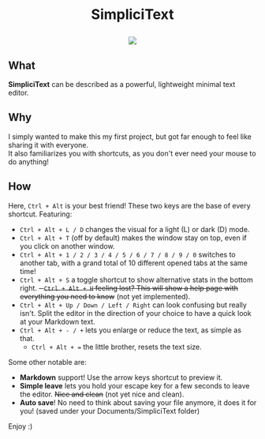 # <p align="center">SimpliciText</p>  

<p align="center"><img src="./src-tauri/icons/icon.ico"></p>

## What
**SimpliciText** can be described as a powerful, lightweight minimal text editor.

## Why
I simply wanted to make this my first project, but got far enough to feel like sharing it with everyone.  
It also familiarizes you with shortcuts, as you don't ever need your mouse to do anything!

## How
Here, `Ctrl + Alt` is your best friend! These two keys are the base of every shortcut. Featuring:
- `Ctrl + Alt + L / D` changes the visual for a light (L) or dark (D) mode.
- `Ctrl + Alt + T` (off by default) makes the window stay on top, even if you click on another window.
- `Ctrl + Alt + 1 / 2 / 3 / 4 / 5 / 6 / 7 / 8 / 9 / 0` switches to another tab, with a grand total of 10 different opened tabs at the same time!
- `Ctrl + Alt + S` a toggle shortcut to show alternative stats in the bottom right.
~~- `Ctrl + Alt + H` feeling lost? This will show a help page with everything you need to know~~ (not yet implemented).
- `Ctrl + Alt + Up / Down / Left / Right` can look confusing but really isn't. Split the editor in the direction of your choice to have a quick look at your Markdown text.
- `Ctrl + Alt + - / +` lets you enlarge or reduce the text, as simple as that.
  - `Ctrl + Alt + =` the little brother, resets the text size.

Some other notable are:
- **Markdown** support! Use the arrow keys shortcut to preview it.
- **Simple leave** lets you hold your escape key for a few seconds to leave the editor. ~~Nice and clean~~ (not yet nice and clean).
- **Auto save**! No need to think about saving your file anymore, it does it for you! (saved under your Documents/SimpliciText folder)

Enjoy :)